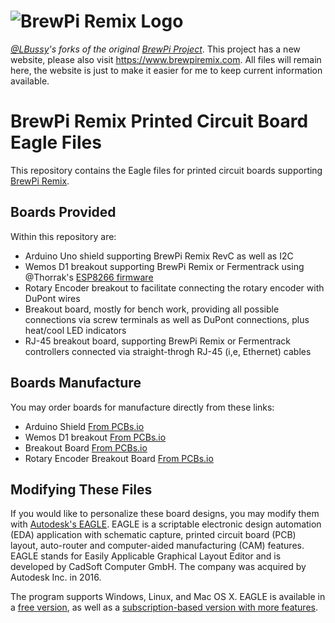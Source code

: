 # ![BrewPi Remix Logo](https://raw.githubusercontent.com/lbussy/brewpi-www-rmx/master/images/brewpi_logo.png)

*[@LBussy](https://github.com/lbussy)'s forks of the original [BrewPi Project](https://github.com/BrewPi)*.  This project has a new website, please also visit https://www.brewpiremix.com.  All files will remain here, the website is just to make it easier for me to keep current information available.

# BrewPi Remix Printed Circuit Board Eagle Files

This repository contains the Eagle files for printed circuit boards supporting [BrewPi Remix](https://www.brewpi.com/this-is-brewpi-0-2/).

## Boards Provided
Within this repository are:

- Arduino Uno shield supporting BrewPi Remix RevC as well as I2C
- Wemos D1 breakout supporting BrewPi Remix or Fermentrack using @Thorrak's [ESP8266 firmware](https://github.com/thorrak/brewpi-esp8266)
- Rotary Encoder breakout to facilitate connecting the rotary encoder with DuPont wires
- Breakout board, mostly for bench work, providing all possible connections via screw terminals as well as DuPont connections, plus heat/cool LED indicators
- RJ-45 breakout board, supporting BrewPi Remix or Fermentrack controllers connected via straight-throgh RJ-45 (i,e, Ethernet) cables

## Boards Manufacture
You may order boards for manufacture directly from these links:
- Arduino Shield [From PCBs.io](https://PCBs.io/share/zdeBw)
- Wemos D1 breakout [From PCBs.io](https://PCBs.io/share/z5JLZ)
- Breakout Board [From PCBs.io](https://PCBs.io/share/zvpLA)
- Rotary Encoder Breakout Board [From PCBs.io](https://PCBs.io/share/rJPlG)

## Modifying These Files
If you would like to personalize these board designs, you may modify them with [Autodesk's EAGLE](https://www.autodesk.com/products/eagle/overview). EAGLE is a scriptable electronic design automation (EDA) application with schematic capture, printed circuit board (PCB) layout, auto-router and computer-aided manufacturing (CAM) features. EAGLE stands for Easily Applicable Graphical Layout Editor and is developed by CadSoft Computer GmbH. The company was acquired by Autodesk Inc. in 2016.  

The program supports Windows, Linux, and Mac OS X.  EAGLE is available in a [free version](https://www.autodesk.com/products/eagle/free-download), as well as a [subscription-based version with more features](https://www.autodesk.com/products/eagle/compare).
